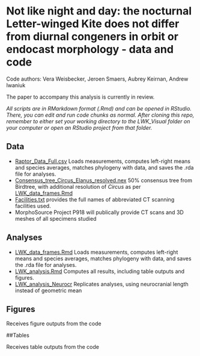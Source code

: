 # Not like night and day: the nocturnal Letter-winged Kite does not differ from diurnal congeners in orbit or endocast morphology - data and code
Code authors: Vera Weisbecker, Jeroen Smaers, Aubrey Keirnan, Andrew Iwaniuk

The paper to accompany this analysis is currently in review.

*All scripts are in RMarkdown format (.Rmd) and can be opened in RStudio. There, you can edit and run code chunks as normal. After cloning this repo, remember to either set your working directory to the LWK_Visual folder on your computer or open an RStudio project from that folder.*

## Data

* [Raptor_Data_Full.csv](/Data/Raw/Raptor_Data_Full.csv) Loads measurements, computes left-right means and species averages, matches phylogeny with data, and saves the .rda file for analyses.
* [Consensus_tree_Circus_Elanus_resolved.nex](Data/Raw/Phylogeny/Consensus_tree_Circus_Elanus_resolved.nex) 50% consensus tree from Birdtree, with additional resolution of _Circus_ as per [LWK_data_frames.Rmd](/Analysis/LWK_data_frames.Rmd)
* [Facilities.txt](/Data/Raw/Facilities.txt) provides the full names of abbreviated CT scanning facilities used.
* MorphoSource Project P918 will publically provide CT scans and 3D meshes of all specimens studied
    
## Analyses

* [LWK_data_frames.Rmd](/Analyses/LWK_data_frames.Rmd) Loads measurements, computes left-right means and species averages, matches phylogeny with data, and saves the .rda file for analyses.
* [LWK_analysis.Rmd](/Analyses/LWK_analysis.Rmd) Computes all results, including table outputs and figures.
* [LWK_analysis_Neurocr](/Analyses/LWK_analysis_Neurocr) Replicates analyses, using neurocranial length instead of geometric mean

## Figures

Receives figure outputs from the code

##Tables

Receives table outputs from the code